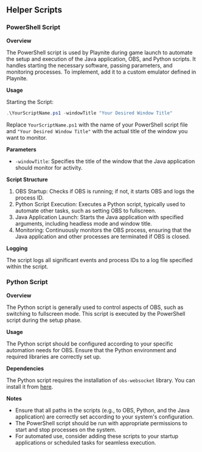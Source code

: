 ## Helper Scripts

### PowerShell Script

**Overview**

The PowerShell script is used by Playnite during game launch to automate the setup and execution of the Java application, OBS, and Python scripts. It handles starting the necessary software, passing parameters, and monitoring processes. To implement, add it to a custom emulator defined in Playnite.

**Usage**

Starting the Script:

```powershell
.\YourScriptName.ps1 -windowTitle "Your Desired Window Title"
```

Replace `YourScriptName.ps1` with the name of your PowerShell script file and `"Your Desired Window Title"` with the actual title of the window you want to monitor.

**Parameters**

- `-windowTitle`: Specifies the title of the window that the Java application should monitor for activity.

**Script Structure**

1. OBS Startup: Checks if OBS is running; if not, it starts OBS and logs the process ID.
2. Python Script Execution: Executes a Python script, typically used to automate other tasks, such as setting OBS to fullscreen.
3. Java Application Launch: Starts the Java application with specified arguments, including headless mode and window title.
4. Monitoring: Continuously monitors the OBS process, ensuring that the Java application and other processes are terminated if OBS is closed.

**Logging**

The script logs all significant events and process IDs to a log file specified within the script.

### Python Script

**Overview**

The Python script is generally used to control aspects of OBS, such as switching to fullscreen mode. This script is executed by the PowerShell script during the setup phase.

**Usage**

The Python script should be configured according to your specific automation needs for OBS. Ensure that the Python environment and required libraries are correctly set up.

**Dependencies**

The Python script requires the installation of `obs-websocket` library. You can install it from [here](https://github.com/obsproject/obs-websocket).

**Notes**

- Ensure that all paths in the scripts (e.g., to OBS, Python, and the Java application) are correctly set according to your system's configuration.
- The PowerShell script should be run with appropriate permissions to start and stop processes on the system.
- For automated use, consider adding these scripts to your startup applications or scheduled tasks for seamless execution.